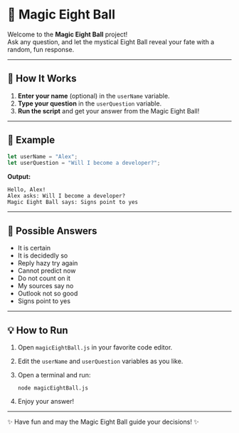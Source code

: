 # 🎱 Magic Eight Ball

Welcome to the **Magic Eight Ball** project!  
Ask any question, and let the mystical Eight Ball reveal your fate with a random, fun response.

---

## 🚀 How It Works

1. **Enter your name** (optional) in the `userName` variable.
2. **Type your question** in the `userQuestion` variable.
3. **Run the script** and get your answer from the Magic Eight Ball!

---

## 📝 Example

```javascript
let userName = "Alex";
let userQuestion = "Will I become a developer?";
```

**Output:**
```
Hello, Alex!
Alex asks: Will I become a developer?
Magic Eight Ball says: Signs point to yes
```

---

## 🎲 Possible Answers

- It is certain
- It is decidedly so
- Reply hazy try again
- Cannot predict now
- Do not count on it
- My sources say no
- Outlook not so good
- Signs point to yes

---

## 💡 How to Run

1. Open `magicEightBall.js` in your favorite code editor.
2. Edit the `userName` and `userQuestion` variables as you like.
3. Open a terminal and run:

   ```
   node magicEightBall.js
   ```

4. Enjoy your answer!

---

✨ Have fun and may the Magic Eight Ball guide your decisions! ✨
